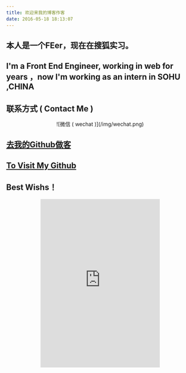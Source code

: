 ```yaml
---
title: 欢迎来我的博客作客
date: 2016-05-18 18:13:07
---
```


## 本人是一个FEer，现在在搜狐实习。
## I'm a Front End Engineer, working  in web for years ，now I'm working as an intern in SOHU ,CHINA
## 联系方式 ( Contact Me )
<div style="text-align:center;width:300px;margin: auto" markdown="2">
![微信 ( wechat )](/img/wechat.png)
</div>

## <a href="https://github.com/CodingJoker">去我的Github做客</a>
## <a href="https://github.com/CodingJoker">To Visit My Github</a>
## Best Wishs！

<div style="text-align: center;max-width:320px;margin:auto">
<iframe frameborder="no" border="0" marginwidth="0" marginheight="0" width="100%" height=450 src="http://music.163.com/outchain/player?type=0&id=115176368&auto=1&height=430"></iframe>
</div>